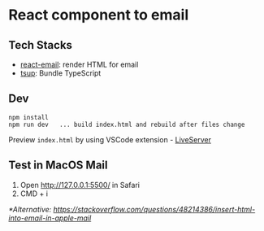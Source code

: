# React component to email

## Tech Stacks

- [react-email](https://github.com/resend/react-email): render HTML for email
- [tsup](https://tsup.egoist.dev/): Bundle TypeScript

## Dev

```
npm install
npm run dev   ... build index.html and rebuild after files change
```

Preview `index.html` by using VSCode extension - [LiveServer](https://marketplace.visualstudio.com/items?itemName=ritwickdey.LiveServer)

## Test in MacOS Mail

1. Open http://127.0.0.1:5500/ in Safari
2. CMD + i

_\*Alternative: https://stackoverflow.com/questions/48214386/insert-html-into-email-in-apple-mail_
